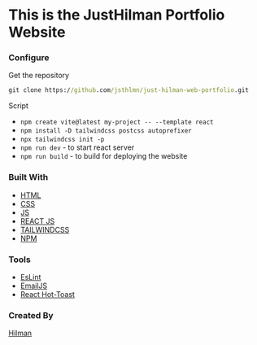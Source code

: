 # This is the JustHilman Portfolio Website


### Configure

Get the repository

```cmd
git clone https://github.com/jsthlmn/just-hilman-web-portfolio.git

```

Script

- `npm create vite@latest my-project -- --template react`
- `npm install -D tailwindcss postcss autoprefixer`
- `npx tailwindcss init -p`
- `npm run dev` - to start react server
- `npm run build` - to build for deploying the website

### Built With

- [HTML](https://www.w3schools.com/html/)
- [CSS](https://www.w3schools.com/css/)
- [JS](https://www.javascript.com/)
- [REACT JS](https://reactjs.org/)
- [TAILWINDCSS](https://tailwindcss.com/)
- [NPM](https://www.npmjs.com)

### Tools

- [EsLint](https://eslint.org/)
- [EmailJS](https://www.emailjs.com/)
- [React Hot-Toast](https://react-hot-toast.com/)

### Created By

[Hilman](https://github.com/jsthlmn)

